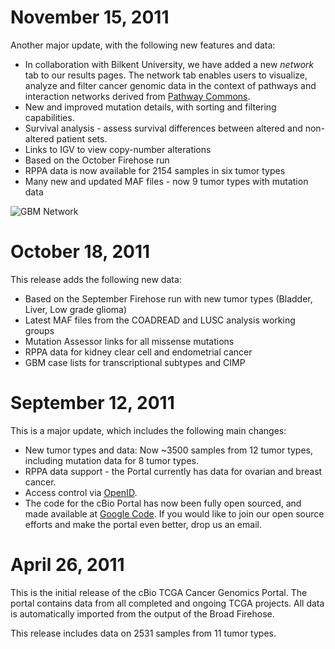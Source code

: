 # November 15, 2011

Another major update, with the following new features and data:

* In collaboration with Bilkent University, we have added a new *network* tab to our results pages.  The network tab enables users to visualize, analyze and filter cancer genomic data in the context of pathways and interaction networks derived from [Pathway Commons](http://www.pathwaycommons.org).
* New and improved mutation details, with sorting and filtering capabilities.
* Survival analysis - assess survival differences between altered and non-altered patient sets.
* Links to IGV to view copy-number alterations
* Based on the October Firehose run
* RPPA data is now available for 2154 samples in six tumor types
* Many new and updated MAF files - now 9 tumor types with mutation data

![GBM Network](images/previews/ova_network.png)

# October 18, 2011

This release adds the following new data:

* Based on the September Firehose run with new tumor types (Bladder, Liver, Low grade glioma)
* Latest MAF files from the COADREAD and LUSC analysis working groups
* Mutation Assessor links for all missense mutations
* RPPA data for kidney clear cell and endometrial cancer
* GBM case lists for transcriptional subtypes and CIMP

# September 12, 2011

This is a major update, which includes the following main changes:

* New tumor types and data: Now ~3500 samples from 12 tumor types, including mutation data for 8 tumor types.
* RPPA data support - the Portal currently has data for ovarian and breast cancer.
* Access control via [OpenID](http://openid.net/).
* The code for the cBio Portal has now been fully open sourced, and made available at [Google Code](http://code.google.com/p/cbio-cancer-genomics-portal/).  If you would like to join our open source efforts and make the portal even better, drop us an email.

# April 26, 2011

This is the initial release of the cBio TCGA Cancer Genomics Portal. The portal contains data from all completed and ongoing TCGA projects. All data is automatically imported from the output of the Broad Firehose.

This release includes data on 2531 samples from 11 tumor types.
